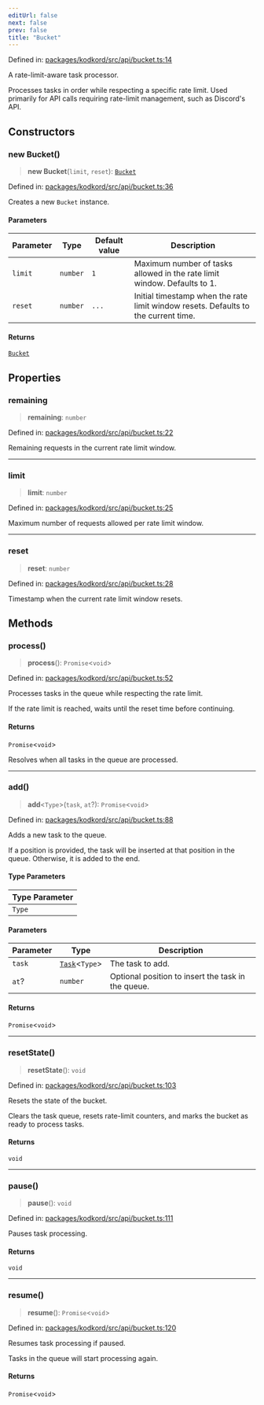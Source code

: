 ```yaml
---
editUrl: false
next: false
prev: false
title: "Bucket"
---
```


Defined in: [packages/kodkord/src/api/bucket.ts:14](https://github.com/KingsBeCattz/Kodkord/blob/5983eab654eb4f3b9082e138abddc2d7f9dac808/packages/kodkord/src/api/bucket.ts#L14)

A rate-limit-aware task processor.

Processes tasks in order while respecting a specific rate limit. Used primarily for API calls requiring rate-limit management, such as Discord's API.

## Constructors

### new Bucket()

> **new Bucket**(`limit`, `reset`): [`Bucket`](/api-kodkord/classes/bucket/)

Defined in: [packages/kodkord/src/api/bucket.ts:36](https://github.com/KingsBeCattz/Kodkord/blob/5983eab654eb4f3b9082e138abddc2d7f9dac808/packages/kodkord/src/api/bucket.ts#L36)

Creates a new `Bucket` instance.

#### Parameters

| Parameter | Type | Default value | Description |
| ------ | ------ | ------ | ------ |
| `limit` | `number` | `1` | Maximum number of tasks allowed in the rate limit window. Defaults to 1. |
| `reset` | `number` | `...` | Initial timestamp when the rate limit window resets. Defaults to the current time. |

#### Returns

[`Bucket`](/api-kodkord/classes/bucket/)

## Properties

### remaining

> **remaining**: `number`

Defined in: [packages/kodkord/src/api/bucket.ts:22](https://github.com/KingsBeCattz/Kodkord/blob/5983eab654eb4f3b9082e138abddc2d7f9dac808/packages/kodkord/src/api/bucket.ts#L22)

Remaining requests in the current rate limit window.

***

### limit

> **limit**: `number`

Defined in: [packages/kodkord/src/api/bucket.ts:25](https://github.com/KingsBeCattz/Kodkord/blob/5983eab654eb4f3b9082e138abddc2d7f9dac808/packages/kodkord/src/api/bucket.ts#L25)

Maximum number of requests allowed per rate limit window.

***

### reset

> **reset**: `number`

Defined in: [packages/kodkord/src/api/bucket.ts:28](https://github.com/KingsBeCattz/Kodkord/blob/5983eab654eb4f3b9082e138abddc2d7f9dac808/packages/kodkord/src/api/bucket.ts#L28)

Timestamp when the current rate limit window resets.

## Methods

### process()

> **process**(): `Promise`\<`void`\>

Defined in: [packages/kodkord/src/api/bucket.ts:52](https://github.com/KingsBeCattz/Kodkord/blob/5983eab654eb4f3b9082e138abddc2d7f9dac808/packages/kodkord/src/api/bucket.ts#L52)

Processes tasks in the queue while respecting the rate limit.

If the rate limit is reached, waits until the reset time before continuing.

#### Returns

`Promise`\<`void`\>

Resolves when all tasks in the queue are processed.

***

### add()

> **add**\<`Type`\>(`task`, `at`?): `Promise`\<`void`\>

Defined in: [packages/kodkord/src/api/bucket.ts:88](https://github.com/KingsBeCattz/Kodkord/blob/5983eab654eb4f3b9082e138abddc2d7f9dac808/packages/kodkord/src/api/bucket.ts#L88)

Adds a new task to the queue.

If a position is provided, the task will be inserted at that position in the queue. Otherwise, it is added to the end.

#### Type Parameters

| Type Parameter |
| ------ |
| `Type` |

#### Parameters

| Parameter | Type | Description |
| ------ | ------ | ------ |
| `task` | [`Task`](/api-kodkord/type-aliases/task/)\<`Type`\> | The task to add. |
| `at`? | `number` | Optional position to insert the task in the queue. |

#### Returns

`Promise`\<`void`\>

***

### resetState()

> **resetState**(): `void`

Defined in: [packages/kodkord/src/api/bucket.ts:103](https://github.com/KingsBeCattz/Kodkord/blob/5983eab654eb4f3b9082e138abddc2d7f9dac808/packages/kodkord/src/api/bucket.ts#L103)

Resets the state of the bucket.

Clears the task queue, resets rate-limit counters, and marks the bucket as ready to process tasks.

#### Returns

`void`

***

### pause()

> **pause**(): `void`

Defined in: [packages/kodkord/src/api/bucket.ts:111](https://github.com/KingsBeCattz/Kodkord/blob/5983eab654eb4f3b9082e138abddc2d7f9dac808/packages/kodkord/src/api/bucket.ts#L111)

Pauses task processing.

#### Returns

`void`

***

### resume()

> **resume**(): `Promise`\<`void`\>

Defined in: [packages/kodkord/src/api/bucket.ts:120](https://github.com/KingsBeCattz/Kodkord/blob/5983eab654eb4f3b9082e138abddc2d7f9dac808/packages/kodkord/src/api/bucket.ts#L120)

Resumes task processing if paused.

Tasks in the queue will start processing again.

#### Returns

`Promise`\<`void`\>
